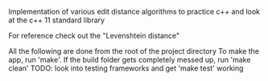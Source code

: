 Implementation of various edit distance algorithms to practice c++ and look at
the c++ 11 standard library

For reference check out the "Levenshtein distance"


All the following are done from the root of the project directory
To make the app, run 'make'.
If the build folder gets completely messed up, run 'make clean'
TODO: look into testing frameworks and get 'make test' working
